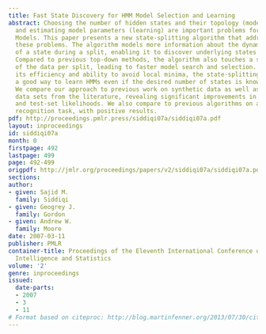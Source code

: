 ```yaml
---
title: Fast State Discovery for HMM Model Selection and Learning
abstract: Choosing the number of hidden states and their topology (model selection)
  and estimating model parameters (learning) are important problems for Hidden Markov
  Models. This paper presents a new state-splitting algorithm that addresses both
  these problems. The algorithm models more information about the dynamic context
  of a state during a split, enabling it to discover underlying states more effectively.
  Compared to previous top-down methods, the algorithm also touches a smaller fraction
  of the data per split, leading to faster model search and selection. Because of
  its efficiency and ability to avoid local minima, the state-splitting approach is
  a good way to learn HMMs even if the desired number of states is known beforehand.
  We compare our approach to previous work on synthetic data as well as several real-world
  data sets from the literature, revealing significant improvements in efficiency
  and test-set likelihoods. We also compare to previous algorithms on a sign-language
  recognition task, with positive results.
pdf: http://proceedings.pmlr.press/siddiqi07a/siddiqi07a.pdf
layout: inproceedings
id: siddiqi07a
month: 0
firstpage: 492
lastpage: 499
page: 492-499
origpdf: http://jmlr.org/proceedings/papers/v2/siddiqi07a/siddiqi07a.pdf
sections: 
author:
- given: Sajid M.
  family: Siddiqi
- given: Geogrey J.
  family: Gordon
- given: Andrew W.
  family: Moore
date: 2007-03-11
publisher: PMLR
container-title: Proceedings of the Eleventh International Conference on Artificial
  Intelligence and Statistics
volume: '2'
genre: inproceedings
issued:
  date-parts:
  - 2007
  - 3
  - 11
# Format based on citeproc: http://blog.martinfenner.org/2013/07/30/citeproc-yaml-for-bibliographies/
---
```

